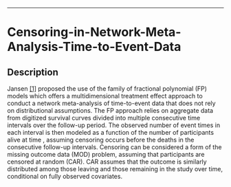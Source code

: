 
------------------------------------------------------------------------

# Censoring-in-Network-Meta-Analysis-Time-to-Event-Data

## Description

Jansen [[1]](https://doi.org/10.1186/1471-2288-11-61) proposed the use of the family of fractional polynomial (FP)
models which offers a multidimensional treatment effect approach to
conduct a network meta-analysis of time-to-event data that does not rely
on distributional assumptions. The FP approach relies on aggregate data
from digitized survival curves divided into multiple consecutive time
intervals over the follow-up period. The observed number of event times
in each interval is then modeled as a function of the number of
participants alive at time , assuming censoring occurs before the deaths
in the consecutive follow-up intervals. Censoring can be considered a
form of the missing outcome data (MOD) problem, assuming that
participants are censored at random (CAR). CAR assumes that the outcome
is similarly distributed among those leaving and those remaining in the
study over time, conditional on fully observed covariates.


